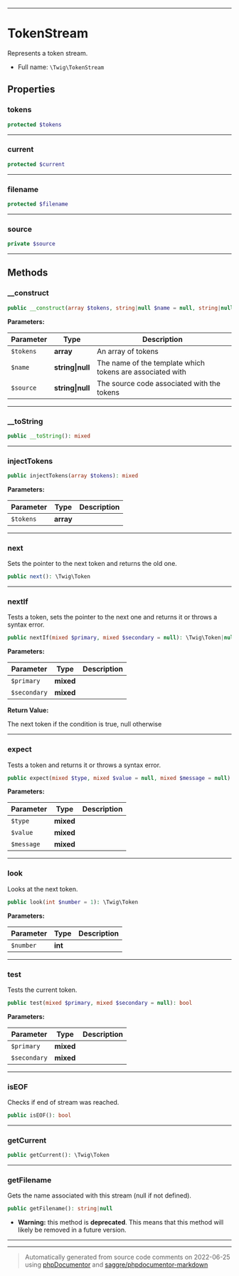 ***

# TokenStream

Represents a token stream.



* Full name: `\Twig\TokenStream`



## Properties


### tokens



```php
protected $tokens
```






***

### current



```php
protected $current
```






***

### filename



```php
protected $filename
```






***

### source



```php
private $source
```






***

## Methods


### __construct



```php
public __construct(array $tokens, string|null $name = null, string|null $source = null): mixed
```








**Parameters:**

| Parameter | Type | Description |
|-----------|------|-------------|
| `$tokens` | **array** | An array of tokens |
| `$name` | **string&#124;null** | The name of the template which tokens are associated with |
| `$source` | **string&#124;null** | The source code associated with the tokens |




***

### __toString



```php
public __toString(): mixed
```











***

### injectTokens



```php
public injectTokens(array $tokens): mixed
```








**Parameters:**

| Parameter | Type | Description |
|-----------|------|-------------|
| `$tokens` | **array** |  |




***

### next

Sets the pointer to the next token and returns the old one.

```php
public next(): \Twig\Token
```











***

### nextIf

Tests a token, sets the pointer to the next one and returns it or throws a syntax error.

```php
public nextIf(mixed $primary, mixed $secondary = null): \Twig\Token|null
```








**Parameters:**

| Parameter | Type | Description |
|-----------|------|-------------|
| `$primary` | **mixed** |  |
| `$secondary` | **mixed** |  |


**Return Value:**

The next token if the condition is true, null otherwise



***

### expect

Tests a token and returns it or throws a syntax error.

```php
public expect(mixed $type, mixed $value = null, mixed $message = null): \Twig\Token
```








**Parameters:**

| Parameter | Type | Description |
|-----------|------|-------------|
| `$type` | **mixed** |  |
| `$value` | **mixed** |  |
| `$message` | **mixed** |  |




***

### look

Looks at the next token.

```php
public look(int $number = 1): \Twig\Token
```








**Parameters:**

| Parameter | Type | Description |
|-----------|------|-------------|
| `$number` | **int** |  |




***

### test

Tests the current token.

```php
public test(mixed $primary, mixed $secondary = null): bool
```








**Parameters:**

| Parameter | Type | Description |
|-----------|------|-------------|
| `$primary` | **mixed** |  |
| `$secondary` | **mixed** |  |




***

### isEOF

Checks if end of stream was reached.

```php
public isEOF(): bool
```











***

### getCurrent



```php
public getCurrent(): \Twig\Token
```











***

### getFilename

Gets the name associated with this stream (null if not defined).

```php
public getFilename(): string|null
```






* **Warning:** this method is **deprecated**. This means that this method will likely be removed in a future version.






***


***
> Automatically generated from source code comments on 2022-06-25 using [phpDocumentor](http://www.phpdoc.org/) and [saggre/phpdocumentor-markdown](https://github.com/Saggre/phpDocumentor-markdown)
